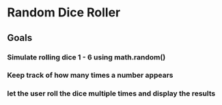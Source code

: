 # Random Dice Roller #

## Goals

### Simulate rolling dice 1 - 6 using math.random()

### Keep track of how many times a number appears

### let the user roll the dice multiple times and display the results